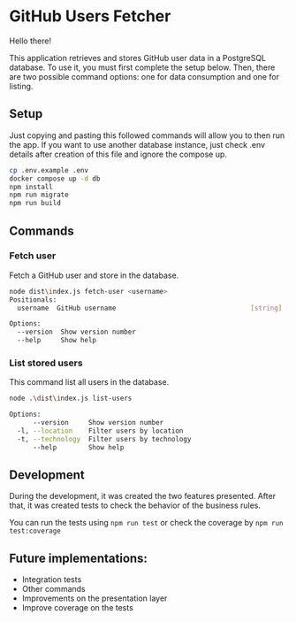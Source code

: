 # GitHub Users Fetcher

Hello there!

This application retrieves and stores GitHub user data in a PostgreSQL database.
To use it, you must first complete the setup below.
Then, there are two possible command options: one for data consumption and one for listing.

## Setup

Just copying and pasting this followed commands will allow you to then run the app.
If you want to use another database instance, just check .env details after creation of this file and ignore the compose up.

```bash
cp .env.example .env
docker compose up -d db
npm install
npm run migrate
npm run build
```

## Commands

### Fetch user
Fetch a GitHub user and store in the database.
```bash
node dist\index.js fetch-user <username>
Positionals:
  username  GitHub username                                  [string] [required]

Options:
  --version  Show version number                                       [boolean]
  --help     Show help                                                 [boolean]
```


### List stored users
This command list all users in the database.

```bash
node .\dist\index.js list-users

Options:
      --version     Show version number                                [boolean]
  -l, --location    Filter users by location                            [string]
  -t, --technology  Filter users by technology                          [string]
      --help        Show help                                          [boolean]
```

## Development
During the development, it was created the two features presented.
After that, it was created tests to check the behavior of the business rules.

You can run the tests using ``npm run test`` or check the coverage by ``npm run test:coverage``

## Future implementations:
- Integration tests
- Other commands
- Improvements on the presentation layer
- Improve coverage on the tests